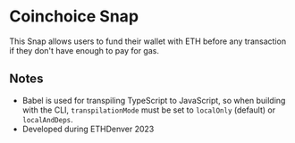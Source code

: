 # Coinchoice Snap

This Snap allows users to fund their wallet with ETH before any transaction if they don't have enough to pay for gas.

## Notes

- Babel is used for transpiling TypeScript to JavaScript, so when building with the CLI,
  `transpilationMode` must be set to `localOnly` (default) or `localAndDeps`.
- Developed during ETHDenver 2023